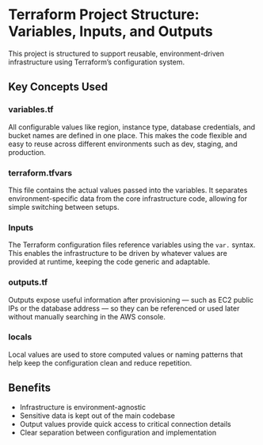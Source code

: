 # Terraform Project Structure: Variables, Inputs, and Outputs

This project is structured to support reusable, environment-driven infrastructure using Terraform’s configuration system.

## Key Concepts Used

### variables.tf
All configurable values like region, instance type, database credentials, and bucket names are defined in one place. This makes the code flexible and easy to reuse across different environments such as dev, staging, and production.

### terraform.tfvars
This file contains the actual values passed into the variables. It separates environment-specific data from the core infrastructure code, allowing for simple switching between setups.

### Inputs
The Terraform configuration files reference variables using the `var.` syntax. This enables the infrastructure to be driven by whatever values are provided at runtime, keeping the code generic and adaptable.

### outputs.tf
Outputs expose useful information after provisioning — such as EC2 public IPs or the database address — so they can be referenced or used later without manually searching in the AWS console.

### locals
Local values are used to store computed values or naming patterns that help keep the configuration clean and reduce repetition.

## Benefits

- Infrastructure is environment-agnostic
- Sensitive data is kept out of the main codebase
- Output values provide quick access to critical connection details
- Clear separation between configuration and implementation